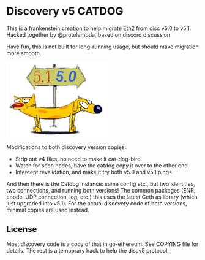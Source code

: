 # Discovery v5 CATDOG

This is a frankenstein creation to help migrate Eth2 from disc v5.0 to v5.1.
Hacked together by @protolambda, based on discord discussion.

Have fun, this is not built for long-running usage, but should make migration more smooth.

![CATDOG](CATDOG.jpeg)

Modifications to both discovery version copies:
- Strip out v4 files, no need to make it cat-dog-bird
- Watch for seen nodes, have the catdog copy it over to the other end
- Intercept revalidation, and make it try both v5.0 and v5.1 pings

And then there is the Catdog instance: same config etc., but two identities, two connections, and running both versions!
The common packages (ENR, enode, UDP connection, log, etc.) this uses the latest Geth as library (which just upgraded into v5.1).
For the actual discovery code of both versions, minimal copies are used instead.

## License

Most discovery code is a copy of that in go-ethereum. See COPYING file for details.
The rest is a temporary hack to help the discv5 protocol.
